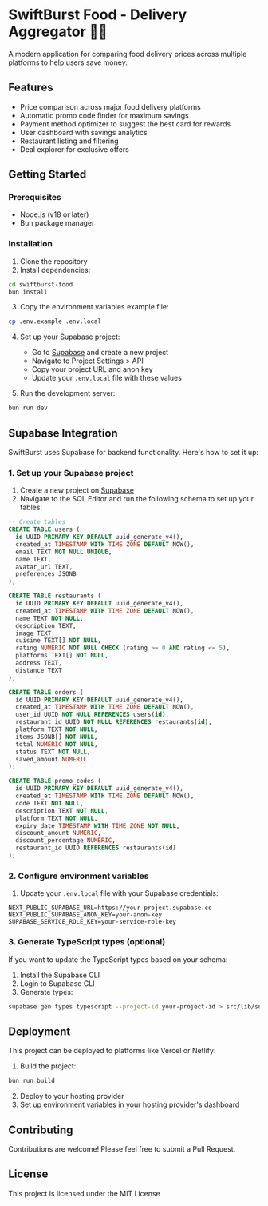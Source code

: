 # SwiftBurst Food - Delivery Aggregator 🍔🚀

A modern application for comparing food delivery prices across multiple platforms to help users save money.

## Features

- Price comparison across major food delivery platforms
- Automatic promo code finder for maximum savings
- Payment method optimizer to suggest the best card for rewards
- User dashboard with savings analytics
- Restaurant listing and filtering
- Deal explorer for exclusive offers

## Getting Started

### Prerequisites

- Node.js (v18 or later)
- Bun package manager

### Installation

1. Clone the repository
2. Install dependencies:

```bash
cd swiftburst-food
bun install
```

3. Copy the environment variables example file:

```bash
cp .env.example .env.local
```

4. Set up your Supabase project:
   - Go to [Supabase](https://app.supabase.com/) and create a new project
   - Navigate to Project Settings > API
   - Copy your project URL and anon key
   - Update your `.env.local` file with these values

5. Run the development server:

```bash
bun run dev
```

## Supabase Integration

SwiftBurst uses Supabase for backend functionality. Here's how to set it up:

### 1. Set up your Supabase project

1. Create a new project on [Supabase](https://app.supabase.com/)
2. Navigate to the SQL Editor and run the following schema to set up your tables:

```sql
-- Create tables
CREATE TABLE users (
  id UUID PRIMARY KEY DEFAULT uuid_generate_v4(),
  created_at TIMESTAMP WITH TIME ZONE DEFAULT NOW(),
  email TEXT NOT NULL UNIQUE,
  name TEXT,
  avatar_url TEXT,
  preferences JSONB
);

CREATE TABLE restaurants (
  id UUID PRIMARY KEY DEFAULT uuid_generate_v4(),
  created_at TIMESTAMP WITH TIME ZONE DEFAULT NOW(),
  name TEXT NOT NULL,
  description TEXT,
  image TEXT,
  cuisine TEXT[] NOT NULL,
  rating NUMERIC NOT NULL CHECK (rating >= 0 AND rating <= 5),
  platforms TEXT[] NOT NULL,
  address TEXT,
  distance TEXT
);

CREATE TABLE orders (
  id UUID PRIMARY KEY DEFAULT uuid_generate_v4(),
  created_at TIMESTAMP WITH TIME ZONE DEFAULT NOW(),
  user_id UUID NOT NULL REFERENCES users(id),
  restaurant_id UUID NOT NULL REFERENCES restaurants(id),
  platform TEXT NOT NULL,
  items JSONB[] NOT NULL,
  total NUMERIC NOT NULL,
  status TEXT NOT NULL,
  saved_amount NUMERIC
);

CREATE TABLE promo_codes (
  id UUID PRIMARY KEY DEFAULT uuid_generate_v4(),
  created_at TIMESTAMP WITH TIME ZONE DEFAULT NOW(),
  code TEXT NOT NULL,
  description TEXT NOT NULL,
  platform TEXT NOT NULL,
  expiry_date TIMESTAMP WITH TIME ZONE NOT NULL,
  discount_amount NUMERIC,
  discount_percentage NUMERIC,
  restaurant_id UUID REFERENCES restaurants(id)
);
```

### 2. Configure environment variables

1. Update your `.env.local` file with your Supabase credentials:

```
NEXT_PUBLIC_SUPABASE_URL=https://your-project.supabase.co
NEXT_PUBLIC_SUPABASE_ANON_KEY=your-anon-key
SUPABASE_SERVICE_ROLE_KEY=your-service-role-key
```

### 3. Generate TypeScript types (optional)

If you want to update the TypeScript types based on your schema:

1. Install the Supabase CLI
2. Login to Supabase CLI
3. Generate types:

```bash
supabase gen types typescript --project-id your-project-id > src/lib/supabase/types.ts
```

## Deployment

This project can be deployed to platforms like Vercel or Netlify:

1. Build the project:

```bash
bun run build
```

2. Deploy to your hosting provider
3. Set up environment variables in your hosting provider's dashboard

## Contributing

Contributions are welcome! Please feel free to submit a Pull Request.

## License

This project is licensed under the MIT License
